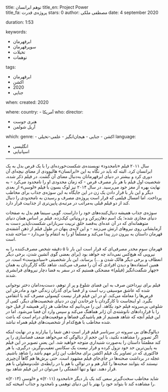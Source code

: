 
title: توهم ابرانسان 
title_en: Project Power  
title_fa: پروژه‌ی قدرت
stars: 0
author: مصطفی ملکی
date: 4 september 2020

duration: 1:53

keywords:
  - ابرقهرمان
  - سوپرقهرمان
  - تخیلات
  - توهمات 

tags:
  - ابرقهرمان
  - اکشن
  - 2020
  - جنایی  

when:
  created: 2020

where:
  country:
    - آمریکا
who:
  director: 
   - هنری جوست
   - آریل شولمن
  

which:
  genre:
    - اکشن
    - جنایی
    - هیجان‌انگیز
    - علمی-تخیلی
  language: 
   - انگلیسی
   - اسپانیایی

---

سال ۲۰۱۱ فیلم «نامحدود» نویسنده‌ی شکست‌خورده‌ای را با یک قرص بدل به یک ابرانسان کرد. البته که باید در نگاه به این «ابرانسان» هالیوودی از معنای نیچه‌ای آن دوری کرد و بیشتر در دنیای ابرقهرمانان به‌دنبال معنای آن گشت. در فیلم ذکر شده، شخصیت اول فیلم با هر بار مصرف قرص - که زمان محدودی او را نامحدود می‌کرد - به نهایت بهره از مغز خود می‌رسید. در سال ۲۰۱۴ نیز لوک بسون با فیلم «لوسی» از بعدی دیگر و این بار با قرار دادن یک زن در این جایگاه به این سوژه‌ی جذاب برای مخاطب پرداخت. اما امسال فیلمی که قرار است پروژه‌ی مصرف و رسیدن به نامحدودی را دنبال کند از دو فیلم قبلی به‌مراتب در مرتبه‌ی پایین‌تری از جذابیت قرار دارد. 

سوژه‌ی جذاب همیشه دنبال‌کننده‌های خود را داراست. گویی سینما هم بدل به صفحات دنیای مجازی شده؛ یک اسم دهان‌پر‌کن و درونیاتی کپک‌زده. فیلم بر اساس همان دنیای متوهمانه‌ای که در آن عده‌ای به‌قصد خلق تربیت سربازانی شکست‌ناپذیر دست به آزمایشاتی روی نیروهای ارتش می‌زنند - و این لایه‌ی پنهان در طول فیلم از ذهن آشفته‌ی قهرمان داستان به بیرون درز پیدا می‌کند و مسلماً او را به انتقام وا می‌دارد – ساخته شده است. 

قهرمان سومِ  مخدر مصرفی‌ای که قرار است این بار تا ۵ دقیقه شخص مصرف‌کننده را به نیرویی که هیچ‌کس نمی‌داند چه خواهد بود (برای بعضی گوی آتشین شدن، برخی دیگر انعطاف و برخی دیگر هالک شدن و ...) برساند، این بار شخصیتی «سیاه‌پوست» است. در همین استفاده‌ها و دیدن افرادی که آن را مصرف می‌کنند، شاهد نگاه کارگردان به همان «چهار شگفت‌انگیز (فیلم)» مضحکی هستیم که در سفر به فضا دچار نیروهای فرابشری شدند. 

فیلم برای نپرداختن صرف به این فضای شلوغ و پر از توهم، دست‌به‌دامان دختر نوجوانی شده که عاشق موسیقی رپ است و از قضا برای گذران زندگی خود و مادرش این قرص‌ها را معامله می‌کند. او در این فیلم قرار نیست کپسولی مصرف کند یا انتقامی بگیرد. او اینجاست تا کارگردان با چرخاندن اون در دنیای شخصیت‌های دیگر، کمی از شلوغی بی‌سرو‌ته فیلم خود بکاهد. این را می‌دانیم که مخاطب هر ژانر همیشه از قبل خود را با قراردادهای نانوشته‌‌ی آن ژانر هماهنگ می‌کند و سپس وارد آن فضا می‌شود. اما در این فیلم آنچه که شاهد هستیم از هم پاشیدگی فضاها و موقعیت‌های درام است که باعث شده مخاطب با هیچ‌کدام از شخصیت‌های فیلم همراه نباشد. 

دیالوگ‌های بی سروته در سرتاسر فیلم قرار است ذهن شما را بیازارند و در نهایت اینکه اگر تصویر را مشاهده نکنید، با این حجم از دیالوگی که می‌خواهد ضعف فضاسازی را پر کند مطمئناً داستان را به‌صورت شنیداری متوجه خواهید شد. این  یعنی تصویر در این فیلم به پایین‌ترین حد خود نزول کرده و قرار نیست یک سکانس تعقیب‌و‌گریز، درگیری، یا هر فاکتوری که در تصاویر یک فیلم اکشن برای مخاطب این ژانر مهم باشد را شاهد باشیم. عجله در برداشت صحنه‌ها در جای‌جای فیلم مشهود است. حتی برش‌ها هم گاهاً آن‌چیزی نیستند که بتوانند صحنه‌ها را کنار هم و در توالی با هم یا در رابطه‌ی علت‌و‌معلولی با هم قرار دهند. تنها و تنها آشفتگی را می‌توان در این فیلم شاهد بود. 

شاید مخاطب سخت‌گیرتر سعی کند یک بار دیگر «نامحدود (۲۰۱۱)» و «لوسی (۲۰۱۴)» را مشاهده کند تا بتواند خود را بهتر با این دنیای توهمی و نامحدود و جذاب آمیخته کند. 